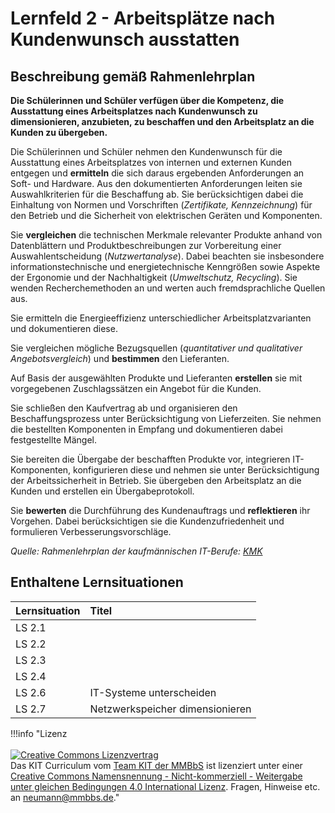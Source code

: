 # Lernfeld 2 - Arbeitsplätze nach Kundenwunsch ausstatten

## Beschreibung gemäß Rahmenlehrplan

**Die Schülerinnen und Schüler verfügen über die Kompetenz, die Ausstattung eines Arbeitsplatzes nach Kundenwunsch zu dimensionieren, anzubieten, zu beschaffen und den Arbeitsplatz an die Kunden zu übergeben.**

Die Schülerinnen und Schüler nehmen den Kundenwunsch für die Ausstattung eines Arbeitsplatzes von internen und externen Kunden entgegen und **ermitteln** die sich daraus ergebenden Anforderungen an Soft- und Hardware. Aus den dokumentierten Anforderungen leiten sie Auswahlkriterien für die Beschaffung ab. Sie berücksichtigen dabei die Einhaltung von Normen und Vorschriften (*Zertifikate, Kennzeichnung*) für den Betrieb und die Sicherheit von elektrischen Geräten und Komponenten.

Sie **vergleichen** die technischen Merkmale relevanter Produkte anhand von Datenblättern und Produktbeschreibungen zur Vorbereitung einer Auswahlentscheidung (*Nutzwertanalyse*). Dabei beachten sie insbesondere informationstechnische und energietechnische Kenngrößen sowie Aspekte der Ergonomie und der Nachhaltigkeit (*Umweltschutz, Recycling*). Sie wenden Recherchemethoden an und werten auch fremdsprachliche Quellen aus.

Sie ermitteln die Energieeffizienz unterschiedlicher Arbeitsplatzvarianten und dokumentieren 
diese.  

Sie vergleichen mögliche Bezugsquellen (*quantitativer und qualitativer Angebotsvergleich*) und **bestimmen** den Lieferanten.

Auf Basis der ausgewählten Produkte und Lieferanten **erstellen** sie mit vorgegebenen Zuschlagssätzen ein Angebot für die Kunden.

Sie schließen den Kaufvertrag ab und organisieren den Beschaffungsprozess unter Berücksichtigung von Lieferzeiten. Sie nehmen die bestellten Komponenten in Empfang und dokumentieren dabei festgestellte Mängel.

Sie bereiten die Übergabe der beschafften Produkte vor, integrieren IT-Komponenten, konfigurieren diese und nehmen sie unter Berücksichtigung der Arbeitssicherheit in Betrieb. Sie übergeben den Arbeitsplatz an die Kunden und erstellen ein Übergabeprotokoll.

Sie **bewerten** die Durchführung des Kundenauftrags und **reflektieren** ihr Vorgehen. Dabei berücksichtigen sie die Kundenzufriedenheit und formulieren Verbesserungsvorschläge.

*Quelle: Rahmenlehrplan der kaufmännischen IT-Berufe: [KMK](https://www.kmk.org/fileadmin/Dateien/pdf/Bildung/BeruflicheBildung/rlp/Kaufleute_fuer_Digitalisierungsmanagement_19-12-13_EL.pdf)*

## Enthaltene Lernsituationen

| Lernsituation | Titel |
| :--- | :--- |
| LS 2.1 |  |
| LS 2.2 |  |
| LS 2.3 |  |
| LS 2.4 |  |
| LS 2.6 | IT-Systeme unterscheiden |
| LS 2.7 | Netzwerkspeicher dimensionieren |

!!!info "Lizenz<br><br><a rel="license" href="http://creativecommons.org/licenses/by-nc-sa/4.0/"><img alt="Creative Commons Lizenzvertrag" style="border-width:0" src="https://i.creativecommons.org/l/by-nc-sa/4.0/88x31.png" /></a><br /><span xmlns:dct="http://purl.org/dc/terms/" property="dct:title">Das KIT Curriculum</span> vom <a xmlns:cc="http://creativecommons.org/ns#" href="https://herr-nm.github.io/KIT-Curriculum/" property="cc:attributionName" rel="cc:attributionURL">Team KIT der MMBbS</a> ist lizenziert unter einer <a rel="license" href="http://creativecommons.org/licenses/by-nc-sa/4.0/">Creative Commons Namensnennung - Nicht-kommerziell - Weitergabe unter gleichen Bedingungen 4.0 International Lizenz</a>. Fragen, Hinweise etc. an neumann@mmbbs.de."
